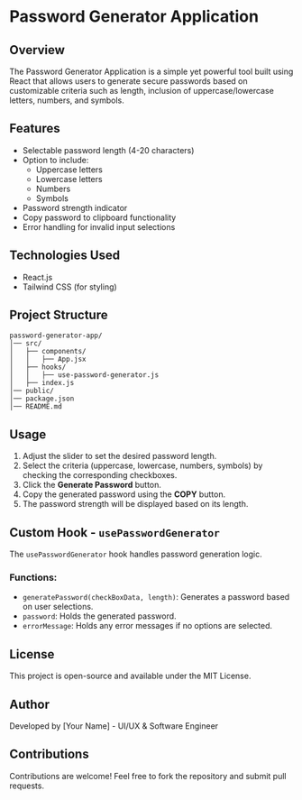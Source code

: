 # Password Generator Application

## Overview

The Password Generator Application is a simple yet powerful tool built using React that allows users to generate secure passwords based on customizable criteria such as length, inclusion of uppercase/lowercase letters, numbers, and symbols.

## Features

- Selectable password length (4-20 characters)
- Option to include:
  - Uppercase letters
  - Lowercase letters
  - Numbers
  - Symbols
- Password strength indicator
- Copy password to clipboard functionality
- Error handling for invalid input selections

## Technologies Used

- React.js
- Tailwind CSS (for styling)

## Project Structure

```
password-generator-app/
│── src/
│   ├── components/
│   │   ├── App.jsx
│   ├── hooks/
│   │   ├── use-password-generator.js
│   ├── index.js
│── public/
│── package.json
│── README.md
```

## Usage

1. Adjust the slider to set the desired password length.
2. Select the criteria (uppercase, lowercase, numbers, symbols) by checking the corresponding checkboxes.
3. Click the **Generate Password** button.
4. Copy the generated password using the **COPY** button.
5. The password strength will be displayed based on its length.

## Custom Hook - `usePasswordGenerator`

The `usePasswordGenerator` hook handles password generation logic.

### Functions:

- `generatePassword(checkBoxData, length)`: Generates a password based on user selections.
- `password`: Holds the generated password.
- `errorMessage`: Holds any error messages if no options are selected.

## License

This project is open-source and available under the MIT License.

## Author

Developed by [Your Name] - UI/UX & Software Engineer

## Contributions

Contributions are welcome! Feel free to fork the repository and submit pull requests.
